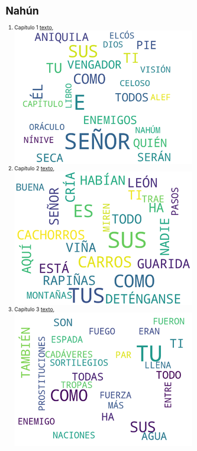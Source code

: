 # Nahún

1. Capítulo 1 [texto](texto_filtrado/AT/Na/Na_1.txt), ![imagen](nube_de_palabras/AT/Na/Na_1.png)
2. Capítulo 2 [texto](texto_filtrado/AT/Na/Na_2.txt), ![imagen](nube_de_palabras/AT/Na/Na_2.png)
3. Capítulo 3 [texto](texto_filtrado/AT/Na/Na_3.txt), ![imagen](nube_de_palabras/AT/Na/Na_3.png)
